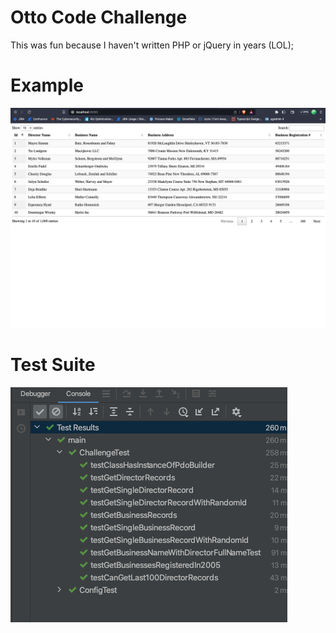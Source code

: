 # Otto Code Challenge

This was fun because I haven't written PHP or jQuery in years (LOL);  

# Example
![Screen Shot 2023-04-12 at 4.44.19 PM.png](Screen%20Shot%202023-04-12%20at%204.44.19%20PM.png)

# Test Suite 
![Screen Shot 2023-04-12 at 4.43.19 PM.png](Screen%20Shot%202023-04-12%20at%204.43.19%20PM.png)
